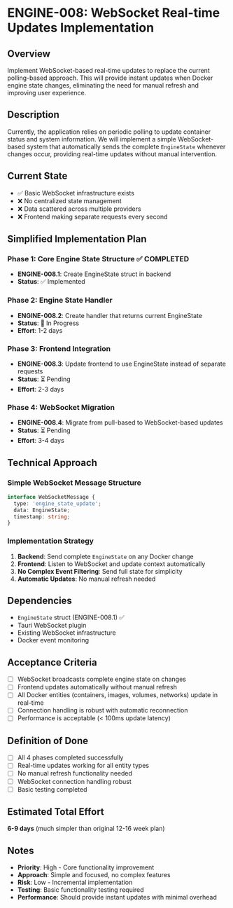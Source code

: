 # ENGINE-008: WebSocket Real-time Updates Implementation

## Overview

Implement WebSocket-based real-time updates to replace the current polling-based approach. This will provide instant updates when Docker engine state changes, eliminating the need for manual refresh and improving user experience.

## Description

Currently, the application relies on periodic polling to update container status and system information. We will implement a simple WebSocket-based system that automatically sends the complete `EngineState` whenever changes occur, providing real-time updates without manual intervention.

## Current State

- ✅ Basic WebSocket infrastructure exists
- ❌ No centralized state management
- ❌ Data scattered across multiple providers
- ❌ Frontend making separate requests every second

## Simplified Implementation Plan

### Phase 1: Core Engine State Structure ✅ COMPLETED

- **ENGINE-008.1**: Create EngineState struct in backend
- **Status**: ✅ Implemented

### Phase 2: Engine State Handler

- **ENGINE-008.2**: Create handler that returns current EngineState
- **Status**: 🔄 In Progress
- **Effort**: 1-2 days

### Phase 3: Frontend Integration

- **ENGINE-008.3**: Update frontend to use EngineState instead of separate requests
- **Status**: ⏳ Pending
- **Effort**: 2-3 days

### Phase 4: WebSocket Migration

- **ENGINE-008.4**: Migrate from pull-based to WebSocket-based updates
- **Status**: ⏳ Pending
- **Effort**: 3-4 days

## Technical Approach

### Simple WebSocket Message Structure

```typescript
interface WebSocketMessage {
  type: 'engine_state_update';
  data: EngineState;
  timestamp: string;
}
```

### Implementation Strategy

1. **Backend**: Send complete `EngineState` on any Docker change
2. **Frontend**: Listen to WebSocket and update context automatically
3. **No Complex Event Filtering**: Send full state for simplicity
4. **Automatic Updates**: No manual refresh needed

## Dependencies

- `EngineState` struct (ENGINE-008.1) ✅
- Tauri WebSocket plugin
- Existing WebSocket infrastructure
- Docker event monitoring

## Acceptance Criteria

- [ ] WebSocket broadcasts complete engine state on changes
- [ ] Frontend updates automatically without manual refresh
- [ ] All Docker entities (containers, images, volumes, networks) update in real-time
- [ ] Connection handling is robust with automatic reconnection
- [ ] Performance is acceptable (< 100ms update latency)

## Definition of Done

- [ ] All 4 phases completed successfully
- [ ] Real-time updates working for all entity types
- [ ] No manual refresh functionality needed
- [ ] WebSocket connection handling robust
- [ ] Basic testing completed

## Estimated Total Effort

**6-9 days** (much simpler than original 12-16 week plan)

## Notes

- **Priority**: High - Core functionality improvement
- **Approach**: Simple and focused, no complex features
- **Risk**: Low - Incremental implementation
- **Testing**: Basic functionality testing required
- **Performance**: Should provide instant updates with minimal overhead
